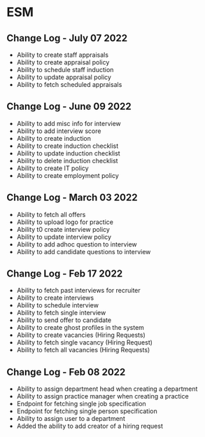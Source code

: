 # ESM

## Change Log - July 07 2022
- Ability to create staff appraisals
- Ability to create appraisal policy
- Ability to schedule staff induction
- Ability to update appraisal policy
- Ability to fetch scheduled appraisals
## Change Log - June 09 2022
- Ability to add misc info for interview
- Ability to add interview score
- Ability to create induction
- Ability to create induction checklist
- Ability to update induction checklist
- Ability to delete induction checklist
- Ability to create IT policy
- Ability to create employment policy
## Change Log - March 03 2022
- Ability to fetch all offers
- Ability to upload logo for practice
- Ability t0 create interview policy
- Ability to update interview policy
- Ability to add adhoc question to interview
- Ability to add candidate questions to interview
## Change Log - Feb 17 2022
- Ability to fetch past interviews for recruiter
- Ability to create interviews
- Ability to schedule interview
- Ability to fetch single interview
- Ability to send offer to candidate
- Ability to create ghost profiles in the system
- Ability to create vacancies (Hiring Requests)
- Ability to fetch single vacancy (Hiring Request)
- Ability to fetch all vacancies (Hiring Requests)
## Change Log - Feb 08 2022
-   Ability to assign department head when creating a department
-   Ability to assign practice manager when creating a practice
-   Endpoint for fetching single job specification
-   Endpoint for fetching single person specification
-   Ability to assign user to a department
-   Added the ability to add creator of a hiring request
